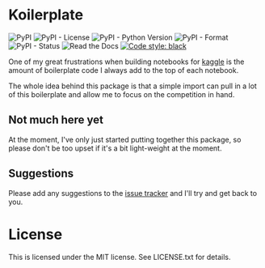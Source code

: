 # Koilerplate

![PyPI](https://img.shields.io/pypi/v/koilerplate)
![PyPI - License](https://img.shields.io/pypi/l/koilerplate?style=flat)
![PyPI - Python Version](https://img.shields.io/pypi/pyversions/koilerplate)
![PyPI - Format](https://img.shields.io/pypi/format/koilerplate)
![PyPI - Status](https://img.shields.io/pypi/status/koilerplate)
![Read the Docs](https://img.shields.io/readthedocs/koilerplate)
[![Code style: black](https://img.shields.io/badge/code%20style-black-000000.svg)](https://github.com/psf/black)

One of my great frustrations when building notebooks for [kaggle](https://kaggle.com) 
is the amount of boilerplate code I always add to the top of each notebook.

The whole idea behind this package is that a simple import can pull in a lot of this
boilerplate and allow me to focus on the competition in hand.

## Not much here yet

At the moment, I've only just started putting together this package, so please don't be
too upset if it's a bit light-weight at the moment.

## Suggestions

Please add any suggestions to the [issue tracker](https://github.com/AScholan/koilerplate/issues)
and I'll try and get back to you.

# License

This is licensed under the MIT license. See LICENSE.txt for details.

